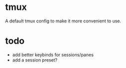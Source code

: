# tmux
A default tmux config to make it more convenient to use.
# todo
- add better keybinds for sessions/panes
- add a session preset?
